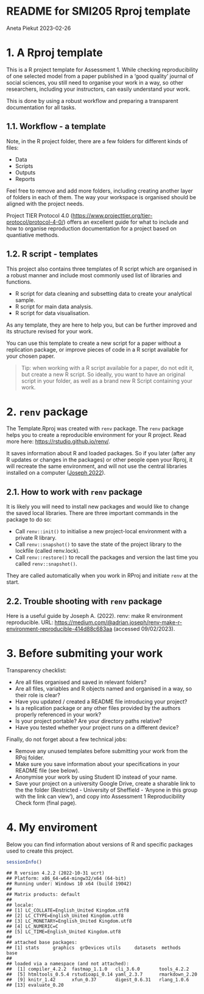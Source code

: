 README for SMI205 Rproj template
================
Aneta Piekut
2023-02-26

# 1. A Rproj template

This is a R project template for Assessment 1. While checking
reproducibility of one selected model from a paper published in a ‘good
quality’ journal of social sciences, you still need to organise your
work in a way, so other researchers, including your instructors, can
easily understand your work.

This is done by using a robust workflow and preparing a transparent
documentation for all tasks.

## 1.1. Workflow - a template

Note, in the R project folder, there are a few folders for different
kinds of files:

- Data
- Scripts
- Outputs
- Reports

Feel free to remove and add more folders, including creating another
layer of folders in each of them. The way your workspace is organised
should be aligned with the project needs.

Project TIER Protocol 4.0
(<https://www.projecttier.org/tier-protocol/protocol-4-0/>) offers an
excellent guide for what to include and how to organise reproduction
documentation for a project based on quantiative methods.

## 1.2. R script - templates

This project also contains three templates of R script which are
organised in a robust manner and include most commonly used list of
libraries and functions.

- R script for data cleaning and subsetting data to create your
  analytical sample.
- R script for main data analysis.
- R script for data visualisation.

As any template, they are here to help you, but can be further improved
and its structure revised for your work.

You can use this template to create a new script for a paper without a
replication package, or improve pieces of code in a R script available
for your chosen paper.

> Tip: when working with a R script available for a paper, do not edit
> it, but create a new R script. So ideally, you want to have an
> original script in your folder, as well as a brand new R Script
> containing your work.

# 2. `renv` package

The Template.Rproj was created with `renv` package. The `renv` package
helps you to create a reproducible environment for your R project. Read
more here: <https://rstudio.github.io/renv/>.

It saves information about R and loaded packages. So if you later (after
any R updates or changes in the packages) or other people open your
Rproj, it will recreate the same environment, and will not use the
central libraries installed on a computer ([Joseph
2022](https://medium.com/@adrian.joseph/renv-make-r-environment-reproducible-414d88c683aa)).

## 2.1. How to work with `renv` package

It is likely you will need to install new packages and would like to
change the saved local libraries. There are three important commands in
the package to do so:

- Call `renv::init()` to initialise a new project-local environment with
  a private R library.
- Call `renv::snapshot()` to save the state of the project library to
  the lockfile (called renv.lock).
- Call `renv::restore()` to recall the packages and version the last
  time you called `renv::snapshot()`.

They are called automatically when you work in RProj and initiate `renv`
at the start.

## 2.2. Trouble shooting with `renv` package

Here is a useful guide by Joseph A. (2022). renv: make R environment
reproducible. URL:
<https://medium.com/@adrian.joseph/renv-make-r-environment-reproducible-414d88c683aa>
(accessed 09/02/2023).

# 3. Before submiting your work

Transparency checklist:

- Are all files organised and saved in relevant folders?
- Are all files, variables and R objects named and organised in a way,
  so their role is clear?
- Have you updated / created a README file introducing your project?
- Is a replication package or any other files provided by the authors
  properly referenced in your work?
- Is your project portable? Are your directory paths relative?
- Have you tested whether your project runs on a different device?

Finally, do not forget about a few technical jobs:

- Remove any unused templates before submitting your work from the RPoj
  folder.
- Make sure you save information about your specifications in your
  README file (see below).
- Anonymise your work by using Student ID instead of your name.
- Save your project on a university Google Drive, create a sharable link
  to the the folder (Restricted - University of Sheffield - ‘Anyone in
  this group with the link can view’), and copy into Assessment 1
  Reproducibility Check form (final page).

# 4. My enviroment

Below you can find information about versions of R and specific packages
used to create this project.

``` r
sessionInfo()
```

    ## R version 4.2.2 (2022-10-31 ucrt)
    ## Platform: x86_64-w64-mingw32/x64 (64-bit)
    ## Running under: Windows 10 x64 (build 19042)
    ## 
    ## Matrix products: default
    ## 
    ## locale:
    ## [1] LC_COLLATE=English_United Kingdom.utf8 
    ## [2] LC_CTYPE=English_United Kingdom.utf8   
    ## [3] LC_MONETARY=English_United Kingdom.utf8
    ## [4] LC_NUMERIC=C                           
    ## [5] LC_TIME=English_United Kingdom.utf8    
    ## 
    ## attached base packages:
    ## [1] stats     graphics  grDevices utils     datasets  methods   base     
    ## 
    ## loaded via a namespace (and not attached):
    ##  [1] compiler_4.2.2  fastmap_1.1.0   cli_3.6.0       tools_4.2.2    
    ##  [5] htmltools_0.5.4 rstudioapi_0.14 yaml_2.3.7      rmarkdown_2.20 
    ##  [9] knitr_1.42      xfun_0.37       digest_0.6.31   rlang_1.0.6    
    ## [13] evaluate_0.20
